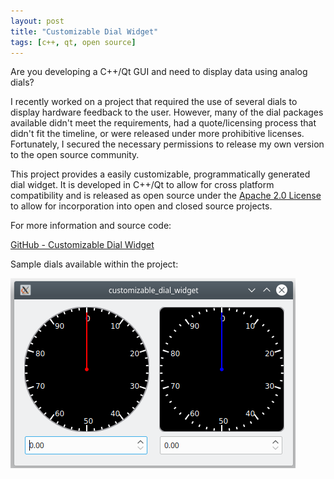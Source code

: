 ```yaml
---
layout: post
title: "Customizable Dial Widget"
tags: [c++, qt, open source]
---
```


Are you developing a C++/Qt GUI and need to display data using analog dials?

I recently worked on a project that required the use of several dials to display hardware feedback to the user. However, many of the dial packages available didn't meet the requirements, had a quote/licensing process that didn't fit the timeline, or were released under more prohibitive licenses. Fortunately, I secured the necessary permissions to release my own version to the open source community.

This project provides a easily customizable, programmatically generated dial widget.  It is developed in C++/Qt to allow for cross platform compatibility and is released as open source under the [Apache 2.0 License](https://opensource.org/licenses/Apache-2.0) to allow for incorporation into open and closed source projects.


For more information and source code:

[GitHub - Customizable Dial Widget](https://github.com/PatrickHenson/customizable_dial_widget)


Sample dials available within the project:

![C++ Qt DialWidget](https://github.com/PatrickHenson/customizable_dial_widget/blob/master/demo_images/dials.png?raw=true "Dial Widgets")


